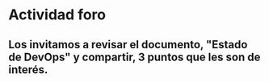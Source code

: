 # Actividad foro

## Los invitamos a revisar el documento, "Estado de DevOps" y compartir,  3 puntos que les son de interés.